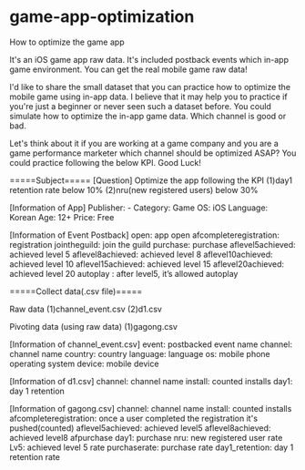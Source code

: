 # game-app-optimization
How to optimize the game app

It's an iOS game app raw data. It's included postback events which in-app game environment. You can get the real mobile game raw data!

I'd like to share the small dataset that you can practice how to optimize the mobile game using in-app data. I believe that it may help you to practice if you're just a beginner or never seen such a dataset before. You could simulate how to optimize the in-app game data. Which channel is good or bad.

Let's think about it if you are working at a game company and you are a game performance marketer which channel should be optimized ASAP? You could practice following the below KPI. Good Luck!

=====Subject=====
[Question] Optimize the app following the KPI
(1)day1 retention rate below 10%
(2)nru(new registered users) below 30%

[Information of App]
Publisher: -
Category: Game
OS: iOS
Language: Korean
Age: 12+
Price: Free

[Information of Event Postback]
open: app open
afcompleteregistration: registration
jointheguild: join the guild
purchase: purchase
aflevel5achieved: achieved level 5 aflevel8achieved: achieved level 8
aflevel10achieved: achieved level 10 aflevel15achieved: achieved level 15
aflevel20achieved: achieved level 20 autoplay : after level5, it’s allowed autoplay

=====Collect data(.csv file)=====

Raw data
(1)channel_event.csv
(2)d1.csv

Pivoting data (using raw data)
(1)gagong.csv

[Information of channel_event.csv]
event: postbacked event name
channel: channel name
country: country
language: language
os: mobile phone operating system
device: mobile device

[Information of d1.csv]
channel: channel name
install: counted installs
day1: day 1 retention

[Information of gagong.csv]
channel: channel name
install: counted installs
afcompleteregistration: once a user completed the registration it's pushed(counted)
aflevel5achieved: achieved level5
aflevel8achieved: achieved level8
afpurchase day1: purchase nru: new registered user rate Lv5: achieved level 5 rate purchaserate: purchase rate
day1_retention: day 1 retention rate
